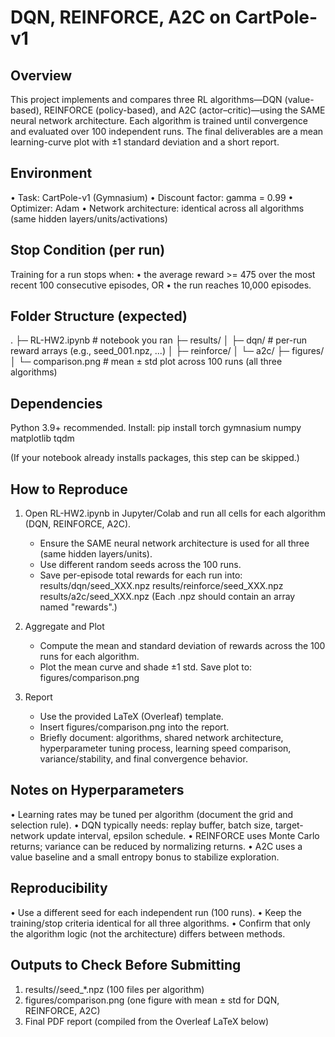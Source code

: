 DQN, REINFORCE, A2C on CartPole-v1
==================================

Overview
--------
This project implements and compares three RL algorithms—DQN (value-based), REINFORCE (policy-based),
and A2C (actor–critic)—using the SAME neural network architecture. Each algorithm is trained until
convergence and evaluated over 100 independent runs. The final deliverables are a mean learning-curve
plot with ±1 standard deviation and a short report.

Environment
-----------
• Task: CartPole-v1 (Gymnasium)
• Discount factor: gamma = 0.99
• Optimizer: Adam
• Network architecture: identical across all algorithms (same hidden layers/units/activations)

Stop Condition (per run)
------------------------
Training for a run stops when:
• the average reward >= 475 over the most recent 100 consecutive episodes, OR
• the run reaches 10,000 episodes.

Folder Structure (expected)
---------------------------
.
├─ RL-HW2.ipynb            # notebook you ran
├─ results/
│  ├─ dqn/                 # per-run reward arrays (e.g., seed_001.npz, ...)
│  ├─ reinforce/
│  └─ a2c/
├─ figures/
│  └─ comparison.png       # mean ± std plot across 100 runs (all three algorithms)

Dependencies
------------
Python 3.9+ recommended. Install:
  pip install torch gymnasium numpy matplotlib tqdm

(If your notebook already installs packages, this step can be skipped.)

How to Reproduce
----------------
1) Open RL-HW2.ipynb in Jupyter/Colab and run all cells for each algorithm (DQN, REINFORCE, A2C).
   - Ensure the SAME neural network architecture is used for all three (same hidden layers/units).
   - Use different random seeds across the 100 runs.
   - Save per-episode total rewards for each run into:
       results/dqn/seed_XXX.npz
       results/reinforce/seed_XXX.npz
       results/a2c/seed_XXX.npz
     (Each .npz should contain an array named "rewards".)

2) Aggregate and Plot
   - Compute the mean and standard deviation of rewards across the 100 runs for each algorithm.
   - Plot the mean curve and shade ±1 std. Save plot to:
       figures/comparison.png

3) Report
   - Use the provided LaTeX (Overleaf) template.
   - Insert figures/comparison.png into the report.
   - Briefly document: algorithms, shared network architecture, hyperparameter tuning process,
     learning speed comparison, variance/stability, and final convergence behavior.

Notes on Hyperparameters
------------------------
• Learning rates may be tuned per algorithm (document the grid and selection rule).
• DQN typically needs: replay buffer, batch size, target-network update interval, epsilon schedule.
• REINFORCE uses Monte Carlo returns; variance can be reduced by normalizing returns.
• A2C uses a value baseline and a small entropy bonus to stabilize exploration.

Reproducibility
---------------
• Use a different seed for each independent run (100 runs).
• Keep the training/stop criteria identical for all three algorithms.
• Confirm that only the algorithm logic (not the architecture) differs between methods.

Outputs to Check Before Submitting
----------------------------------
1) results/<algo>/seed_*.npz  (100 files per algorithm)
2) figures/comparison.png      (one figure with mean ± std for DQN, REINFORCE, A2C)
3) Final PDF report (compiled from the Overleaf LaTeX below)
